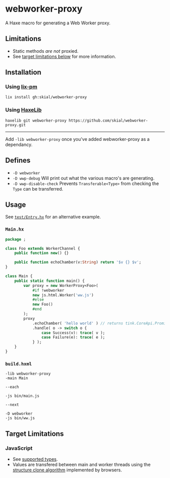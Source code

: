# webworker-proxy

A Haxe macro for generating a Web Worker proxy.

## Limitations

- Static methods _are not_ proxied.
- See [target limitations below](#target-limitations) for more information.

## Installation

### Using [lix-pm](https://github.com/lix-pm/lix.client#readme)

`lix install gh:skial/webworker-proxy`

### Using [HaxeLib](https://lib.haxe.org/documentation/using-haxelib/#git)

`haxelib git webworker-proxy https://github.com/skial/webworker-proxy.git`

---

Add `-lib webworker-proxy` once you've added webworker-proxy as a dependancy.

## Defines

- `-D webworker`
- `-D wwp-debug` Will print out what the various macro's are generating.
- `-D wwp-disable-check` Prevents `Transferable<Type>` from checking the `Type` can be transferred.

## Usage

See [`test/Entry.hx`](https://github.com/skial/webworker-proxy/blob/master/test/Entry.hx) for an alternative example.

### `Main.hx`
```Haxe
package ;

class Foo extends WorkerChannel {
    public function new() {}

    public function echoChamber(v:String) return '$v {} $v';
}

class Main {
    public static function main() {
        var proxy = new WorkerProxy<Foo>(
            #if !webworker
            new js.html.Worker('ww.js')
            #else
            new Foo()
            #end
        );
        proxy
            .echoChamber( 'hello world' ) // returns tink.CoreApi.Promise<String>
            .handle( o -> switch o {
                case Success(v): trace( v );
                case Failure(e): trace( e );
            } );
    }
}
```

### `build.hxml`
```
-lib webworker-proxy
-main Main

--each

-js bin/main.js

--next

-D webworker
-js bin/ww.js
```

## Target Limitations

### JavaScript

- See [supported types](https://developer.mozilla.org/en-US/docs/Web/API/Web_Workers_API/Structured_clone_algorithm#Supported_types).
- Values are transfered between main and worker threads using the [structure clone algorithm](https://developer.mozilla.org/en-US/docs/Web/API/Web_Workers_API/Structured_clone_algorithm) implemented by browsers.